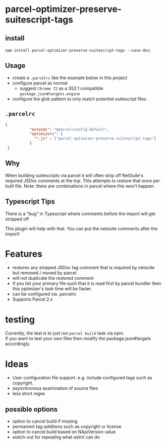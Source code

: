 # parcel-optimizer-preserve-suitescript-tags

## install
`npm install parcel-optimizer-preserve-suitescript-tags --save-dev`;

## Usage
- create a `.parcelrc` like the example below in this project
- configure parcel as normal
  - suggest `Chrome 72` as a SS2.1 compatible `package.json#targets.engine`
- configure the glob pattern to only match potential suitescript files 

## `.parcelrc`
```json
{
           "extends": "@parcel/config-default",
           "optimizers": {
             "*.js" : ["parcel-optimizer-preserve-suitescript-tags"]
           }
 }
 ```

## Why
When building suitescripts via parcel it will often strip off NetSuite's required JSDoc comments at the top. This 
attempts to restore that once per built file. 
Note: there are combinations in parcel where this won't happen.

## Typescript Tips
There is a "bug" in Typescript where comments before the import will get stripped off

This plugin will help with that. You can put the netsuite comments after the import!

# Features
- restores any stripped JSDoc tag comment that is required by netsuite but removed / moved by parcel
- will not duplicate the restored comment
- if you list your primary file such that it is read first by parcel bundler then this optimizer's task time will be 
  faster. 
- can be configured via .parcelrc
- Supports Parcel 2.x

# testing
Currently, the test is to just run `parcel build` task via npm.  
If you want to test your own files then modify the package.json#targets accordingly. 

# Ideas
- User configuration file support. e.g. include configured tags such as copyright.
- asynchronous examination of source files
- less strict regex

## possible options
- option to cancel build if missing
- permanent tag additions such as copyright or license
- option to cancel build based on NApiVersion value
- watch-out for repeating what eslint can do 
